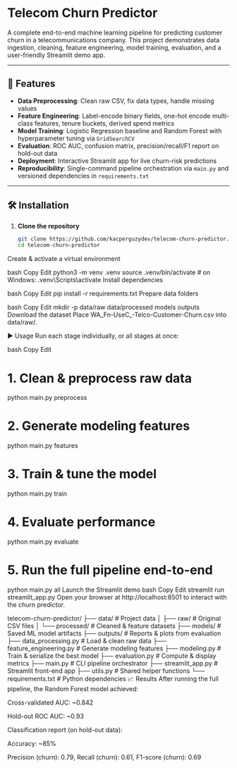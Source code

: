 # Telecom Churn Predictor

A complete end-to-end machine learning pipeline for predicting customer churn in a telecommunications company. This project demonstrates data ingestion, cleaning, feature engineering, model training, evaluation, and a user-friendly Streamlit demo app.

---

## 🚀 Features

- **Data Preprocessing**: Clean raw CSV, fix data types, handle missing values  
- **Feature Engineering**: Label-encode binary fields, one-hot encode multi-class features, tenure buckets, derived spend metrics  
- **Model Training**: Logistic Regression baseline and Random Forest with hyperparameter tuning via `GridSearchCV`  
- **Evaluation**: ROC AUC, confusion matrix, precision/recall/F1 report on hold-out data  
- **Deployment**: Interactive Streamlit app for live churn-risk predictions  
- **Reproducibility**: Single-command pipeline orchestration via `main.py` and versioned dependencies in `requirements.txt`

---

## 🛠 Installation

1. **Clone the repository**  
   ```bash
   git clone https://github.com/kacperguzydev/telecom-churn-predictor.git
   cd telecom-churn-predictor
Create & activate a virtual environment

bash
Copy
Edit
python3 -m venv .venv
source .venv/bin/activate   # on Windows: .venv\Scripts\activate
Install dependencies

bash
Copy
Edit
pip install -r requirements.txt
Prepare data folders

bash
Copy
Edit
mkdir -p data/raw data/processed models outputs
Download the dataset
Place WA_Fn-UseC_-Telco-Customer-Churn.csv into data/raw/.

▶️ Usage
Run each stage individually, or all stages at once:

bash
Copy
Edit
# 1. Clean & preprocess raw data
python main.py preprocess

# 2. Generate modeling features
python main.py features

# 3. Train & tune the model
python main.py train

# 4. Evaluate performance
python main.py evaluate

# 5. Run the full pipeline end-to-end
python main.py all
Launch the Streamlit demo
bash
Copy
Edit
streamlit run streamlit_app.py
Open your browser at http://localhost:8501 to interact with the churn predictor.

telecom-churn-predictor/
├── data/                  # Project data
│   ├── raw/               # Original CSV files
│   └── processed/         # Cleaned & feature datasets
├── models/                # Saved ML model artifacts
├── outputs/               # Reports & plots from evaluation
├── data_processing.py     # Load & clean raw data
├── feature_engineering.py # Generate modeling features
├── modeling.py            # Train & serialize the best model
├── evaluation.py          # Compute & display metrics
├── main.py                # CLI pipeline orchestrator
├── streamlit_app.py       # Streamlit front-end app
├── utils.py               # Shared helper functions
└── requirements.txt       # Python dependencies
📈 Results
After running the full pipeline, the Random Forest model achieved:

Cross-validated AUC: ~0.842

Hold-out ROC AUC: ~0.93

Classification report (on hold-out data):

Accuracy: ~85%

Precision (churn): 0.79, Recall (churn): 0.61, F1-score (churn): 0.69
